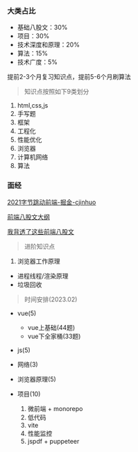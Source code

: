 
### 大类占比

- 基础八股文：30%
- 项目：30%
- 技术深度和原理：20%
- 算法：15%
- 技术广度：5%

提前2-3个月复习知识点，提前5-6个月刷算法

> 知识点按照如下9类划分

1. html,css,js
2. 手写题
3. 框架
4. 工程化
5. 性能优化
6. 浏览器
7. 计算机网络
8. 算法

### 面经  

[2021字节跳动前端-掘金-cjinhuo](https://juejin.cn/post/6990174096554360869#heading-21)

[前端八股文大纲](https://www.i4k.xyz/article/NumbSilver/116891971)

[我背透了这些前端八股文](https://blog.csdn.net/Y0W1as5eg37urFdS/article/details/113777492)


> 进阶知识点

1. 浏览器工作原理
  - 进程线程/渲染原理
  - 垃圾回收


> 时间安排(2023.02)

- vue(5)
  - vue上基础(44题)
  - vue下全家桶(33题)

- js(5)

- 网络(3)

- 浏览器原理(5)

- 项目(10)
  1. 微前端 + monorepo
  2. 低代码
  3. vite
  4. 性能监控
  5. jspdf + puppeteer
